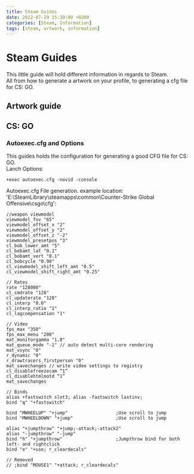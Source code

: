 ```yaml
---
title: Steam Guides
date: 2022-07-29 15:30:00 +0200
categories: [Steam, Information]
tags: [steam, artwork, information]
---
```

# Steam Guides

This little guide will hold different information in regards to Steam.  
All from how to generate a artwork on your profile, to generating a cfg file for CS: GO.  

## Artwork guide


## CS: GO

### Autoexec.cfg and Options
This guides holds the configuration for generating a good CFG file for CS: GO.  
Lanch Options:  
```
+exec autoexec.cfg -novid -console
```

Autoexec.cfg File generation. example location: 'E:\SteamLibrary\steamapps\common\Counter-Strike Global Offensive\csgo\cfg':  
```
//weapon viewmodel 
viewmodel_fov "65"
viewmodel_offset_x "2"
viewmodel_offset_y "2"
viewmodel_offset_z "-2"
viewmodel_presetpos "3"
cl_bob_lower_amt "5"
cl_bobamt_lat "0.1"
cl_bobamt_vert "0.1"
cl_bobcycle "0.98"
cl_viewmodel_shift_left_amt "0.5"
cl_viewmodel_shift_right_amt "0.25"

// Rates
rate "128000"
cl_cmdrate "128"
cl_updaterate "128"
cl_interp "0.0"
cl_interp_ratio "1"
cl_lagcompensation "1"

// Video
fps_max "350"
fps_max_menu "200"
mat_monitorgamma "1.8"
mat_queue_mode "-1" // auto detect multi-core rendering
mat_vsync "0"
r_dynamic "0"
r_drawtracers_firstperson "0"
mat_savechanges // write video settings to registry
cl_disablefreezecam “1”
cl_disablehtmlmotd “1”
mat_savechanges

// Binds
alias +fastswitch slot3; alias -fastswitch lastinv;
bind "q" "+fastswitch"
 
bind "MWHEELUP" "+jump"                  ;Use scroll to jump
bind "MWHEELDOWN" "+jump"                ;Use scroll to jump
 
alias "+jumpthrow" "+jump;-attack;-attack2"
alias "-jumpthrow" "-jump"
bind "h" "+jumpthrow"                    ;Jumpthrow bind for both left- and rightclick
bind "e" "+use; r_cleardecals"

// Removed
// ;bind "MOUSE1" "+attack; r_cleardecals"
```